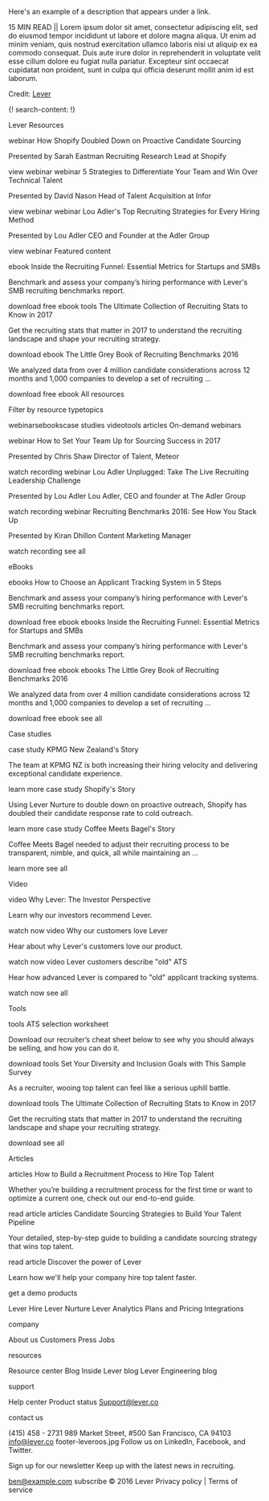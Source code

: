 Here's an example of a description that appears under a link.

15 MIN READ || Lorem ipsum dolor sit amet, consectetur adipiscing elit, sed do eiusmod tempor incididunt ut labore et dolore magna aliqua. Ut enim ad minim veniam, quis nostrud exercitation ullamco laboris nisi ut aliquip ex ea commodo consequat. Duis aute irure dolor in reprehenderit in voluptate velit esse cillum dolore eu fugiat nulla pariatur. Excepteur sint occaecat cupidatat non proident, sunt in culpa qui officia deserunt mollit anim id est laborum.

Credit: [Lever](https://www.lever.co/)


{! search-content: !}


Lever
Resources

webinar
How Shopify Doubled Down on Proactive Candidate Sourcing


Presented by 
Sarah Eastman 
Recruiting Research Lead at Shopify

view webinar
webinar
5 Strategies to Differentiate Your Team and Win Over Technical Talent


Presented by 
David Nason
Head of Talent Acquisition at Infor

view webinar
webinar
Lou Adler's Top Recruiting Strategies for Every Hiring Method


Presented by 
Lou Adler
CEO and Founder at the Adler Group

view webinar
Featured content

ebook
Inside the Recruiting Funnel: Essential Metrics for Startups and SMBs

Benchmark and assess your company’s hiring performance with Lever's SMB recruiting benchmarks report.

download free ebook
tools
The Ultimate Collection of Recruiting Stats to Know in 2017

Get the recruiting stats that matter in 2017 to understand the recruiting landscape and shape your recruiting strategy.

download
ebook
The Little Grey Book of Recruiting Benchmarks 2016

We analyzed data from over 4 million candidate considerations across 12 months and 1,000 companies to develop a set of recruiting ...

download free ebook
All resources

Filter by resource typetopics

webinarsebookscase studies videotools articles
On-demand webinars

webinar
How to Set Your Team Up for Sourcing Success in 2017

Presented by
Chris Shaw
Director of Talent, Meteor

watch recording
webinar
Lou Adler Unplugged: Take The Live Recruiting Leadership Challenge

Presented by
Lou Adler
Lou Adler, CEO and founder at The Adler Group

watch recording
webinar
Recruiting Benchmarks 2016: See How You Stack Up

Presented by
Kiran Dhillon
Content Marketing Manager

watch recording
see all

 
eBooks

ebooks
How to Choose an Applicant Tracking System in 5 Steps

Benchmark and assess your company’s hiring performance with Lever's SMB recruiting benchmarks report.

download free ebook
ebooks
Inside the Recruiting Funnel: Essential Metrics for Startups and SMBs

Benchmark and assess your company’s hiring performance with Lever's SMB recruiting benchmarks report.

download free ebook
ebooks
The Little Grey Book of Recruiting Benchmarks 2016

We analyzed data from over 4 million candidate considerations across 12 months and 1,000 companies to develop a set of recruiting ...

download free ebook
see all

 
Case studies

case study
KPMG New Zealand's Story

The team at KPMG NZ is both increasing their hiring velocity and delivering exceptional candidate experience.

learn more
case study
Shopify's Story

Using Lever Nurture to double down on proactive outreach, Shopify has doubled their candidate response rate to cold outreach.

learn more
case study
Coffee Meets Bagel's Story

Coffee Meets Bagel needed to adjust their recruiting process to be transparent, nimble, and quick, all while maintaining an ...

learn more
see all

 
Video

video
Why Lever: The Investor Perspective

Learn why our investors recommend Lever.

watch now
video
Why our customers love Lever

Hear about why Lever's customers love our product.

watch now
video
Lever customers describe "old" ATS

Hear how advanced Lever is compared to "old" applicant tracking systems.

watch now
see all

 
Tools

tools
ATS selection worksheet

Download our recruiter’s cheat sheet below to see why you should always be selling, and how you can do it.

download
tools
Set Your Diversity and Inclusion Goals with This Sample Survey

As a recruiter, wooing top talent can feel like a serious uphill battle.

download
tools
The Ultimate Collection of Recruiting Stats to Know in 2017

Get the recruiting stats that matter in 2017 to understand the recruiting landscape and shape your recruiting strategy.

download
see all

Articles

articles
How to Build a Recruitment Process to Hire Top Talent

Whether you’re building a recruitment process for the first time or want to optimize a current one, check out our end-to-end guide.

read article
articles
Candidate Sourcing Strategies to Build Your Talent Pipeline

Your detailed, step-by-step guide to building a candidate sourcing strategy that wins top talent.

read article
Discover the power of Lever

Learn how we'll help your company hire top talent faster.

get a demo
products

Lever Hire
Lever Nurture
Lever Analytics
Plans and Pricing
Integrations
 
company

About us
Customers
Press
Jobs
 
resources

Resource center
Blog
Inside Lever blog
Lever Engineering blog
 
support

Help center
Product status
Support@lever.co
 
contact us

(415) 458 - 2731
989 Market Street, #500
San Francisco, CA 94103
info@lever.co
 footer-leveroos.jpg
Follow us on LinkedIn, Facebook, and Twitter.

  
Sign up for our newsletter
Keep up with the latest news in recruiting.

 
ben@example.com
subscribe
© 2016 Lever Privacy policy | Terms of service

